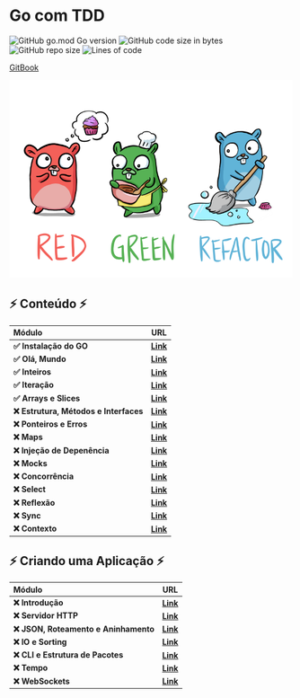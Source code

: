 # Go com TDD

![GitHub go.mod Go version](https://img.shields.io/github/go-mod/go-version/Brunoquindeler/go-com-testes)
![GitHub code size in bytes](https://img.shields.io/github/languages/code-size/Brunoquindeler/go-com-testes)
![GitHub repo size](https://img.shields.io/github/repo-size/Brunoquindeler/go-com-testes)
![Lines of code](https://img.shields.io/tokei/lines/github/Brunoquindeler/go-com-testes)

[GitBook](https://larien.gitbook.io/aprenda-go-com-testes/)

![Red Green Refactor](assets/red-green-blue-gophers-smaller.png)

## ⚡️ Conteúdo ⚡️
|                  Módulo                  |                                                         URL                                                         |
|:-----------------------------------------|---------------------------------------------------------------------------------------------------------------------|
| **✅ Instalação do GO**                 | [**Link**](https://larien.gitbook.io/aprenda-go-com-testes/primeiros-passos-com-go/instalacao-do-go)                |
| **✅ Olá, Mundo**                       | [**Link**](https://larien.gitbook.io/aprenda-go-com-testes/primeiros-passos-com-go/ola-mundo)                       |
| **✅ Inteiros**                         | [**Link**](https://larien.gitbook.io/aprenda-go-com-testes/primeiros-passos-com-go/inteiros)                        |
| **✅ Iteração**                         | [**Link**](https://larien.gitbook.io/aprenda-go-com-testes/primeiros-passos-com-go/iteracao)                        |
| **✅ Arrays e Slices**                  | [**Link**](https://larien.gitbook.io/aprenda-go-com-testes/primeiros-passos-com-go/arrays-e-slices)                 |
| **❌ Estrutura, Métodos e Interfaces**  | [**Link**](https://larien.gitbook.io/aprenda-go-com-testes/primeiros-passos-com-go/estruturas-metodos-e-interfaces) |
| **❌ Ponteiros e Erros**                | [**Link**](https://larien.gitbook.io/aprenda-go-com-testes/primeiros-passos-com-go/ponteiros-e-erros)               |
| **❌ Maps**                             | [**Link**](https://larien.gitbook.io/aprenda-go-com-testes/primeiros-passos-com-go/maps)                            |
| **❌ Injeção de Depenência**            | [**Link**](https://larien.gitbook.io/aprenda-go-com-testes/primeiros-passos-com-go/injecao-de-dependencia)          |
| **❌ Mocks**                            | [**Link**](https://larien.gitbook.io/aprenda-go-com-testes/primeiros-passos-com-go/mocks)                           |
| **❌ Concorrência**                     | [**Link**](https://larien.gitbook.io/aprenda-go-com-testes/primeiros-passos-com-go/concorrencia)                    |
| **❌ Select**                           | [**Link**](https://larien.gitbook.io/aprenda-go-com-testes/primeiros-passos-com-go/select)                          |
| **❌ Reflexão**                         | [**Link**](https://larien.gitbook.io/aprenda-go-com-testes/primeiros-passos-com-go/reflection)                      |
| **❌ Sync**                             | [**Link**](https://larien.gitbook.io/aprenda-go-com-testes/primeiros-passos-com-go/sync)                            |
| **❌ Contexto**                         | [**Link**](https://larien.gitbook.io/aprenda-go-com-testes/primeiros-passos-com-go/contexto)                        |


## ⚡️ Criando uma Aplicação ⚡️
|                 Módulo                 |                                                URL                                                |
|:---------------------------------------|---------------------------------------------------------------------------------------------------|
| **❌ Introdução**                     | [**Link**](https://larien.gitbook.io/aprenda-go-com-testes/criando-uma-aplicacao/introducao)       |
| **❌ Servidor HTTP**                  | [**Link**](https://larien.gitbook.io/aprenda-go-com-testes/criando-uma-aplicacao/servidor-http)    |
| **❌ JSON, Roteamento e Aninhamento** | [**Link**](https://larien.gitbook.io/aprenda-go-com-testes/criando-uma-aplicacao/json)             |
| **❌ IO e Sorting**                   | [**Link**](https://larien.gitbook.io/aprenda-go-com-testes/criando-uma-aplicacao/io)               |
| **❌ CLI e Estrutura de Pacotes**     | [**Link**](https://larien.gitbook.io/aprenda-go-com-testes/criando-uma-aplicacao/linha-de-comando) |
| **❌ Tempo**                          | [**Link**](https://larien.gitbook.io/aprenda-go-com-testes/criando-uma-aplicacao/time)             |
| **❌ WebSockets**                     | [**Link**](https://larien.gitbook.io/aprenda-go-com-testes/criando-uma-aplicacao/websockets)       |
